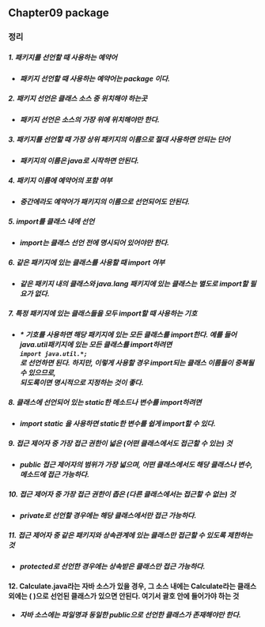 ## Chapter09 package

### 정리
##### 1. 패키지를 선언할 때 사용하는 예약어
  - ***패키지 선언할 때 사용하는 예약어는 package 이다.***

##### 2. 패키지 선언은 클래스 소스 중 위치해야 하는곳
  - ***패키지 선언은 소스의 가장 위에 위치해야만 한다.***
 
##### 3. 패키지를 선언할 때 가장 상위 패키지의 이름으로 절대 사용하면 안되는 단어
  - ***패키지의 이름은 java로 시작하면 안된다.***

##### 4. 패키지 이름에 예약어의 포함 여부

  -  ***중간에라도 예약어가 패키지의 이름으로 선언되어도 안된다.***

##### 5. import를 클래스 내에 선언

  -  ***import는 클래스 선언 전에 명시되어 있어야만 한다.***

##### 6. 같은 패키지에 있는 클래스를 사용할 때 import 여부 

  - ***같은 패키지 내의 클래스와 java.lang 패키지에 있는 클래스는 별도로 import할 필요가 없다.***

##### 7. 특정 패키지에 있는 클래스들을 모두 import할 때 사용하는 기호

  - ***\* 기호를 사용하면 해당 패키지에 있는 모든 클래스를 import한다. 예를 들어 java.util패키지에 있는 모든 클래스를 import하려면  
```import java.util.*;```  
로 선언하면 된다. 하지만, 이렇게 사용할 경우 import되는 클래스 이름들이 중복될 수 있으므로,  
되도록이면 명시적으로 지정하는 것이 좋다.***

##### 8. 클래스에 선언되어 있는 static한 메소드나 변수를 import하려면

-  ***import static 을 사용하면 static한 변수를 쉽게 import할 수 있다.***

##### 9. 접근 제어자 중 가장 접근 권한이 넓은 (어떤 클래스에서도 접근할 수 있는) 것

  - ***public 접근 제어자의 범위가 가장 넓으며, 어떤 클래스에서도 해당 클래스나 변수, 메소드에 접근 가능하다.***

##### 10.  접근 제어자 중 가장 접근 권한이 좁은 (다른 클래스에서는 접근할 수 없는) 것

  - ***private로 선언할 경우에는 해당 클래스에서만 접근 가능하다.***

##### 11. 접근 제어자 중 같은 패키지와 상속관계에 있는 클래스만 접근할 수 있도록 제한하는 것
  - ***protected로 선언한 경우에는 상속받은 클래스만 접근 가능하다.***

#### 12. Calculate.java라는 자바 소스가 있을 경우, 그 소스 내에는 Calculate라는 클래스외에는 (     )으로 선언된 클래스가 있으면 안된다. 여기서 괄호 안에 들어가야 하는 것
  - ***자바 소스에는 파일명과 동일한 public으로 선언한 클래스가 존재해야만 한다.***
